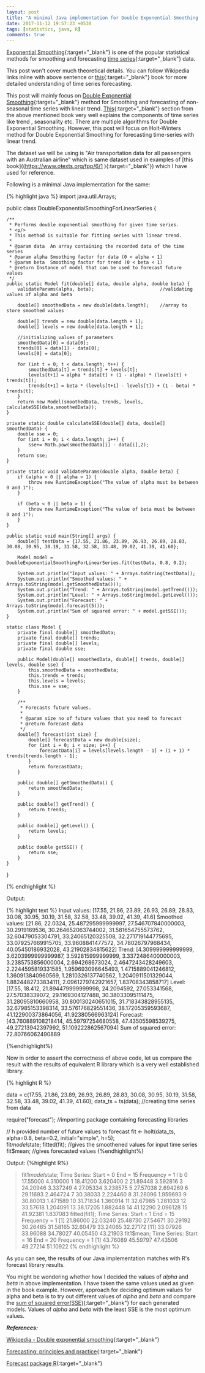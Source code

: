 ```yaml
---
layout: post
title: "A minimal Java implementation for Double Exponential Smoothing for forecasting time series with linear trend"
date: 2017-11-12 19:57:23 +0530
tags: [statistics, java, R]
comments: true
---
```


[Exponential Smoothing](https://en.wikipedia.org/wiki/Exponential_smoothing){:target="_blank"} is one of the popular statistical methods for smoothing and forecasting [time series](https://en.wikipedia.org/wiki/Time_series){:target="_blank"} data.

This post won't cover much theoretical details. You can follow Wikipedia links
inline with above sentence or [this](https://www.otexts.org/book/fpp){:target="_blank"} book for more detailed understanding of time series forecasting.

This post will mainly focus on [Double Exponential Smoothing](https://en.wikipedia.org/wiki/Exponential_smoothing#Double_exponential_smoothing){:target="_blank"} method for Smoothing and forecasting of non-seasonal time series with linear trend. [This](https://www.otexts.org/fpp/6/1 ){:target="_blank"} section from the above mentioned book very well explains the components of time series like trend , seasonality etc. There are multiple
algorithms for Double Exponential Smoothing. However, this post will
focus on Holt-Winters method for Double Exponential Smoothing for forecasting
time-series with linear trend.

The dataset we will be using is "Air transportation data for all passengers with an Australian airline"
which is same dataset used in examples of [this book]((https://www.otexts.org/fpp/6/1 ){:target="_blank"}) which I have used for reference.

Following is a minimal Java implementation for the same:

{% highlight java %}
import java.util.Arrays;

public class DoubleExponentialSmoothingForLinearSeries {

    /**
     * Performs double exponential smoothing for given time series.
     * <p/>
     * This method is suitable for fitting series with linear trend.
     *
     * @param data  An array containing the recorded data of the time series
     * @param alpha Smoothing factor for data (0 < alpha < 1)
     * @param beta  Smoothing factor for trend (0 < beta < 1)
     * @return Instance of model that can be used to forecast future values
     */
    public static Model fit(double[] data, double alpha, double beta) {
        validateParams(alpha, beta);                        //validating values of alpha and beta

        double[] smoothedData = new double[data.length];    //array to store smoothed values

        double[] trends = new double[data.length + 1];
        double[] levels = new double[data.length + 1];

        //initializing values of parameters
        smoothedData[0] = data[0];
        trends[0] = data[1] - data[0];
        levels[0] = data[0];

        for (int t = 0; t < data.length; t++) {
            smoothedData[t] = trends[t] + levels[t];
            levels[t+1] = alpha * data[t] + (1 - alpha) * (levels[t] + trends[t]);
            trends[t+1] = beta * (levels[t+1] - levels[t]) + (1 - beta) * trends[t];
        }
        return new Model(smoothedData, trends, levels, calculateSSE(data,smoothedData));
    }

    private static double calculateSSE(double[] data, double[] smoothedData) {
        double sse = 0;
        for (int i = 0; i < data.length; i++) {
            sse+= Math.pow(smoothedData[i] - data[i],2);
        }
        return sse;
    }

    private static void validateParams(double alpha, double beta) {
        if (alpha < 0 || alpha > 1) {
            throw new RuntimeException("The value of alpha must be between 0 and 1");
        }

        if (beta < 0 || beta > 1) {
            throw new RuntimeException("The value of beta must be between 0 and 1");
        }
    }

    public static void main(String[] args) {
        double[] testData = {17.55, 21.86, 23.89, 26.93, 26.89, 28.83, 30.08, 30.95, 30.19, 31.58, 32.58, 33.48, 39.02, 41.39, 41.60};

        Model model = DoubleExponentialSmoothingForLinearSeries.fit(testData, 0.8, 0.2);

        System.out.println("Input values: " + Arrays.toString(testData));
        System.out.println("Smoothed values: " + Arrays.toString(model.getSmoothedData()));
        System.out.println("Trend: " + Arrays.toString(model.getTrend()));
        System.out.println("Level: " + Arrays.toString(model.getLevel()));
        System.out.println("Forecast: " + Arrays.toString(model.forecast(5)));
        System.out.println("Sum of squared error: " + model.getSSE());
    }

    static class Model {
        private final double[] smoothedData;
        private final double[] trends;
        private final double[] levels;
        private final double sse;

        public Model(double[] smoothedData, double[] trends, double[] levels, double sse) {
            this.smoothedData = smoothedData;
            this.trends = trends;
            this.levels = levels;
            this.sse = sse;
        }

        /**
         * Forecasts future values.
         *
         * @param size no of future values that you need to forecast
         * @return forecast data
         */
        double[] forecast(int size) {
            double[] forecastData = new double[size];
            for (int i = 0; i < size; i++) {
                forecastData[i] = levels[levels.length - 1] + (i + 1) * trends[trends.length - 1];
            }
            return forecastData;
        }

        public double[] getSmoothedData() {
            return smoothedData;
        }

        public double[] getTrend() {
            return trends;
        }

        public double[] getLevel() {
            return levels;
        }

        public double getSSE() {
            return sse;
        }
    }
}

{% endhighlight %}

Output:

{% highlight text %}
Input values: [17.55, 21.86, 23.89, 26.93, 26.89, 28.83, 30.08, 30.95, 30.19, 31.58, 32.58, 33.48, 39.02, 41.39, 41.6]
Smoothed values: [21.86, 22.0324, 25.487295999999997, 27.546707840000003, 30.2919169536, 30.264652063744002, 31.581654755573762, 32.60479053304791, 33.24065120325508, 32.271719144775695, 33.079257669915705, 33.9608841477572, 34.78026797968434, 40.05450186932028, 43.21902834815622]
Trend: [4.309999999999999, 3.6203999999999987, 3.592815999999999, 3.3372486400000003, 3.2385753856000004, 2.694268673024, 2.4647243428249603, 2.2244595819331585, 1.959693096645493, 1.4715889041246812, 1.360913840960569, 1.2810326137740562, 1.2040911501329044, 1.8824482733834111, 2.0961279742921657, 1.83708343858717]
Level: [17.55, 18.412, 21.894479999999998, 24.2094592, 27.053341568, 27.57038339072, 29.1169304127488, 30.38033095111475, 31.28095810660958, 30.800130240651015, 31.718343828955135, 32.67985153398314, 33.576176829551436, 38.17205359593687, 41.122900373864056, 41.92380566963124]
Forecast: [43.760889108218414, 45.59797254680558, 47.43505598539275, 49.27213942397992, 51.109222862567094]
Sum of squared error: 72.80766062490889

{%endhighlight%}

Now in order to assert the correctness of above code, let us compare the result
with the results of equivalent R library which is a very well established library.

{% highlight R %}

data = c(17.55, 21.86, 23.89, 26.93, 26.89, 28.83, 30.08, 30.95, 30.19, 31.58, 32.58, 33.48, 39.02, 41.39, 41.60);
data_ts = ts(data);   //creating time series from data

require("forecast");  //importing package containing forecasting libraries

// h provided number of future values to forecast
fit <- holt(data_ts, alpha=0.8, beta=0.2, initial="simple", h=5);  
fit$model$state;
fitted(fit);          //gives the smoothened values for input time series
fit$mean;             //gives forecasted values
{%endhighlight%}

Output:
{%highlight R%}
> fit1$model$state;
Time Series:
Start = 0
End = 15
Frequency = 1
          l        b
 0 17.55000 4.310000
 1 18.41200 3.620400
 2 21.89448 3.592816
 3 24.20946 3.337249
 4 27.05334 3.238575
 5 27.57038 2.694269
 6 29.11693 2.464724
 7 30.38033 2.224460
 8 31.28096 1.959693
 9 30.80013 1.471589
10 31.71834 1.360914
11 32.67985 1.281033
12 33.57618 1.204091
13 38.17205 1.882448
14 41.12290 2.096128
15 41.92381 1.837083
> fitted(fit1);
Time Series:
Start = 1
End = 15
Frequency = 1
 [1] 21.86000 22.03240 25.48730 27.54671 30.29192 30.26465 31.58165 32.60479 33.24065 32.27172
[11] 33.07926 33.96088 34.78027 40.05450 43.21903
> fit1$mean;
Time Series:
Start = 16
End = 20
Frequency = 1
[1] 43.76089 45.59797 47.43506 49.27214 51.10922
{% endhighlight %}

As you can see, the results of our Java implementation matches with R's forecast
library results.

You might be wondering whether how I decided the values of _alpha_ and _beta_ in
above implementation. I have taken the same values used as given in the book example.
However, approach for deciding optimum values for alpha and beta is to try out
different values of _alpha_ and _beta_ and compare the [sum of squared error(SSE)](https://en.wikipedia.org/wiki/Residual_sum_of_squares ){:target="_blank"}
for each generated models. Values of _alpha_ and _beta_ with the least SSE is the
most optimum values.

_**References:**_

[Wikipedia - Double exponential smoothing](https://en.wikipedia.org/wiki/Exponential_smoothing#Double_exponential_smoothing ){:target="_blank"}

[Forecasting: principles and practice](https://www.otexts.org/fpp/7/2 ){:target="_blank"}

[Forecast package R](https://cran.r-project.org/web/packages/forecast/index.html ){:target="_blank"}
